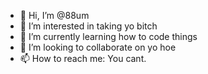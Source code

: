 - 👋 Hi, I’m @88um
- 👀 I’m interested in taking yo bitch
- 🌱 I’m currently learning how to code things
- 💞️ I’m looking to collaborate on yo hoe
- 📫 How to reach me: You cant.

<!---
88um/88um is a ✨ special ✨ repository because its `README.md` (this file) appears on your GitHub profile.
You can click the Preview link to take a look at your changes.
--->

